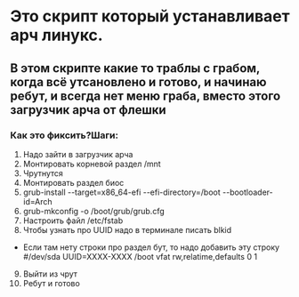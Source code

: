 # Это скрипт который устанавливает арч линукс.

## В этом скрипте какие то траблы с грабом, когда всё утсановлено и готово, и начинаю ребут, и всегда нет меню граба, вместо этого загрузчик арча от флешки
### Как это фиксить?Шаги:
1. Надо зайти в загрузчик арча
2. Монтировать корневой раздел /mnt
3. Чрутнутся
4. Монтировать раздел биос
5. grub-install --target=x86_64-efi --efi-directory=/boot --bootloader-id=Arch
6. grub-mkconfig -o /boot/grub/grub.cfg
7. Настроить файл /etc/fstab
8. Чтобы узнать про UUID надо в терминале писать blkid
- Если там нету строки про раздел бут, то надо добавить эту строку
#/dev/sda
UUID=XXXX-XXXX /boot vfat rw,relatime,defaults 0 1
9. Выйти из чрут
10. Ребут и готово
